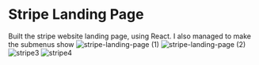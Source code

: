 # Stripe Landing Page
Built the stripe website landing page, using React. I also managed to make the submenus show
![stripe-landing-page (1)](https://user-images.githubusercontent.com/98593592/205445424-d90c3359-0df4-4a2c-9219-9e77b336fe75.png)
![stripe-landing-page (2)](https://user-images.githubusercontent.com/98593592/205445425-6e3516e6-b076-4355-aecf-37653cd41e02.png)
![stripe3](https://user-images.githubusercontent.com/98593592/205445642-f62296f0-1df0-44b5-a9b4-8ece2a3ceb40.png)
![stripe4](https://user-images.githubusercontent.com/98593592/205445643-95156da8-9136-4a45-a9f2-bdccdf622365.png)
